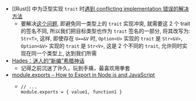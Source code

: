 - [[Rust]] 中为泛型实现 `trait` 时[遇到 conflicting implementation 错误的解决方法](https://github.com/drmingdrmer/tips/blob/main/tips/Rust%20%E4%B8%AD%E4%B8%BA%E6%B3%9B%E5%9E%8B%E5%AE%9E%E7%8E%B0%20trait%20%E6%97%B6%20conflicting%20implementation%20%E9%94%99%E8%AF%AF%E7%9A%84%E8%A7%A3%E5%86%B3%E6%96%B9%E6%A1%88.md)
	- 要解决[这个问题](https://play.rust-lang.org/?version=stable&mode=debug&edition=2021&gist=70731f9785148d2980b537cd5cd42875), 即避免同一类型上的 `trait` 实现冲突, 就需要这 2 个 trait 的签名不同, 所以我们把目标类型也作为 `trait` 签名的一部分, 将其改写为: `Str<T>`, 这样, 即使存在 `U==&V` 时, `Option<U>` 实现的 `trait` 是 `Str<&V>`, `Option<&V>` 实现的 `trait` 是 `Str<V>`, 这是 2 个不同的 `trait`, 允许同时实现在同一个类型上, 达到我们所需
- [Hades：迷人的“新编”希腊神话](https://markonreview.com/2021/02/13/review-on-hades/)
	- 记得之前沉迷了许久，玩到手痛，最喜欢用拳套
- [module.exports – How to Export in Node.js and JavaScript](https://www.freecodecamp.org/news/module-exports-how-to-export-in-node-js-and-javascript/)
	- ```
	  // ...
	  module.exports = { value1, function1 }
	  ```